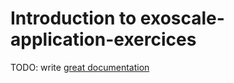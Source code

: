 # Introduction to exoscale-application-exercices

TODO: write [great documentation](http://jacobian.org/writing/what-to-write/)
